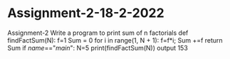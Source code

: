 # Assignment-2-18-2-2022
Assignment-2 Write a program to print sum of n factorials 
def findFactSum(N):
f=1
Sum = 0
for i in range(1, N + 1):
f=f*i;
Sum +=f
return Sum
if _name_=="_main_":
N=5
print(findFactSum(N))
output
153
